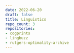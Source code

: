 ```yaml
---
date: 2022-06-20
draft: false
title: Linguistics
repo_count: 3
repositories:
- cogprints
- lingbuzz
- rutgers-optimality-archive
---
```




